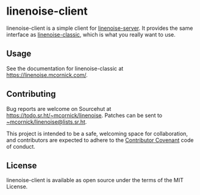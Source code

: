 # linenoise-client

linenoise-client is a simple client for
[linenoise-server](https://git.sr.ht/~mcornick/linenoise-server).
It provides the same interface as
[linenoise-classic](https://git.sr.ht/~mcornick/linenoise-classic),
which is what you really want to use.

## Usage

See the documentation for linenoise-classic at
https://linenoise.mcornick.com/.

## Contributing

Bug reports are welcome on Sourcehut at
https://todo.sr.ht/~mcornick/linenoise. Patches can be sent to
<~mcornick/linenoise@lists.sr.ht>.

This project is intended to be a safe, welcoming space for
collaboration, and contributors are expected to adhere to the
[Contributor Covenant](https://www.contributor-covenant.org/) code of
conduct.

## License

linenoise-client is available as open source under the terms of the MIT
License.
